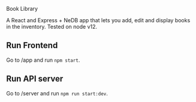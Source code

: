 Book Library

A React and Express + NeDB app  that lets you add, edit and display books in the inventory. 
Tested on node v12.

## Run Frontend
Go to /app and run `npm start`.

## Run API server
Go to /server and run `npm run start:dev`.